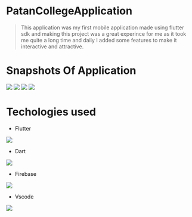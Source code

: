 # PatanCollegeApplication
> This application was my first mobile application made using flutter sdk and making this project was a great experince for me as it took me quite a long time and daily I added some features to make it interactive and attractive.

# Snapshots Of Application

<img src="1.png"/>

<img src="2.png"/>

<img src="3.png"/>

<img src="4.png"/>

# Techologies used

* Flutter
<img src="flutter.png"/>

* Dart
<img src="dart.png"/>

* Firebase
<img src="firebase.png"/>

* Vscode
<img src="vscode.png"/>





